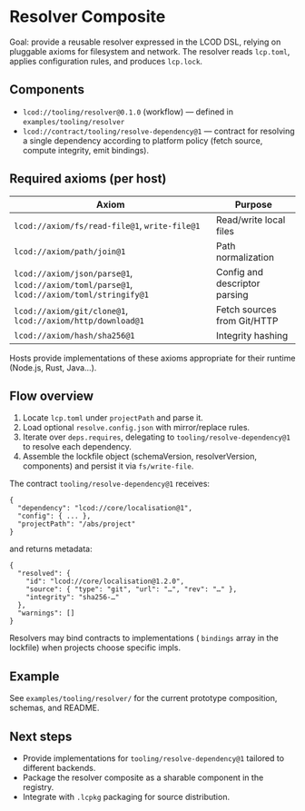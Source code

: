 # Resolver Composite

Goal: provide a reusable resolver expressed in the LCOD DSL, relying on pluggable axioms for filesystem and network. The resolver reads `lcp.toml`, applies configuration rules, and produces `lcp.lock`.

## Components

- `lcod://tooling/resolver@0.1.0` (workflow) — defined in `examples/tooling/resolver`
- `lcod://contract/tooling/resolve-dependency@1` — contract for resolving a single dependency according to platform policy (fetch source, compute integrity, emit bindings).

## Required axioms (per host)

| Axiom | Purpose |
|-------|---------|
| `lcod://axiom/fs/read-file@1`, `write-file@1` | Read/write local files |
| `lcod://axiom/path/join@1` | Path normalization |
| `lcod://axiom/json/parse@1`, `lcod://axiom/toml/parse@1`, `lcod://axiom/toml/stringify@1` | Config and descriptor parsing |
| `lcod://axiom/git/clone@1`, `lcod://axiom/http/download@1` | Fetch sources from Git/HTTP |
| `lcod://axiom/hash/sha256@1` | Integrity hashing |

Hosts provide implementations of these axioms appropriate for their runtime (Node.js, Rust, Java…).

## Flow overview

1. Locate `lcp.toml` under `projectPath` and parse it.
2. Load optional `resolve.config.json` with mirror/replace rules.
3. Iterate over `deps.requires`, delegating to `tooling/resolve-dependency@1` to resolve each dependency.
4. Assemble the lockfile object (schemaVersion, resolverVersion, components) and persist it via `fs/write-file`.

The contract `tooling/resolve-dependency@1` receives:

```
{
  "dependency": "lcod://core/localisation@1",
  "config": { ... },
  "projectPath": "/abs/project"
}
```

and returns metadata:

```
{
  "resolved": {
    "id": "lcod://core/localisation@1.2.0",
    "source": { "type": "git", "url": "…", "rev": "…" },
    "integrity": "sha256-…"
  },
  "warnings": []
}
```

Resolvers may bind contracts to implementations (
`bindings` array in the lockfile) when projects choose specific impls.

## Example

See `examples/tooling/resolver/` for the current prototype composition, schemas, and README.

## Next steps

- Provide implementations for `tooling/resolve-dependency@1` tailored to different backends.
- Package the resolver composite as a sharable component in the registry.
- Integrate with `.lcpkg` packaging for source distribution.
